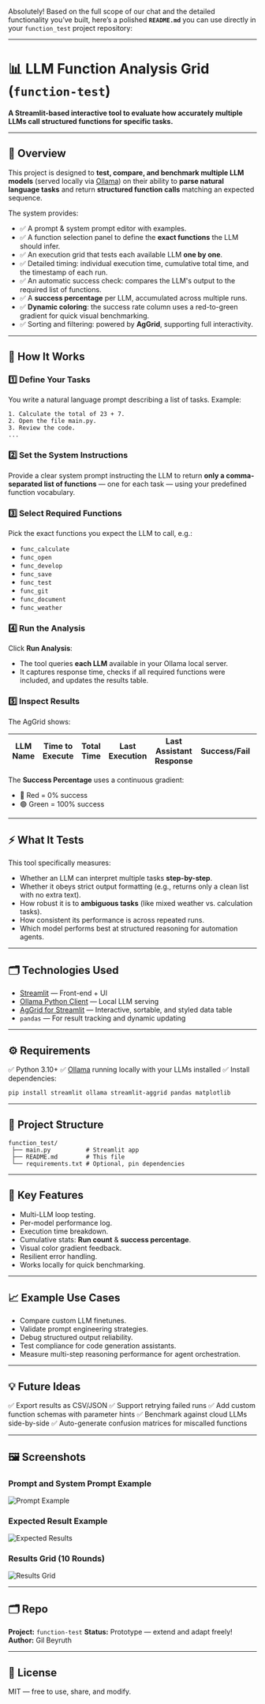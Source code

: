 Absolutely! Based on the full scope of our chat and the detailed functionality you’ve built, here’s a polished **`README.md`** you can use directly in your `function_test` project repository:

---

# 📊 LLM Function Analysis Grid (`function-test`)

**A Streamlit-based interactive tool to evaluate how accurately multiple LLMs call structured functions for specific tasks.**

---

## 🚀 Overview

This project is designed to **test, compare, and benchmark multiple LLM models** (served locally via [Ollama](https://ollama.com/)) on their ability to **parse natural language tasks** and return **structured function calls** matching an expected sequence.

The system provides:

* ✅ A prompt & system prompt editor with examples.
* ✅ A function selection panel to define the **exact functions** the LLM should infer.
* ✅ An execution grid that tests each available LLM **one by one**.
* ✅ Detailed timing: individual execution time, cumulative total time, and the timestamp of each run.
* ✅ An automatic success check: compares the LLM's output to the required list of functions.
* ✅ A **success percentage** per LLM, accumulated across multiple runs.
* ✅ **Dynamic coloring**: the success rate column uses a red-to-green gradient for quick visual benchmarking.
* ✅ Sorting and filtering: powered by **AgGrid**, supporting full interactivity.

---

## 🧩 How It Works

### 1️⃣ **Define Your Tasks**

You write a natural language prompt describing a list of tasks. Example:

```plaintext
1. Calculate the total of 23 + 7.
2. Open the file main.py.
3. Review the code.
...
```

### 2️⃣ **Set the System Instructions**

Provide a clear system prompt instructing the LLM to return **only a comma-separated list of functions** — one for each task — using your predefined function vocabulary.

### 3️⃣ **Select Required Functions**

Pick the exact functions you expect the LLM to call, e.g.:

* `func_calculate`
* `func_open`
* `func_develop`
* `func_save`
* `func_test`
* `func_git`
* `func_document`
* `func_weather`

### 4️⃣ **Run the Analysis**

Click **Run Analysis**:

* The tool queries **each LLM** available in your Ollama local server.
* It captures response time, checks if all required functions were included, and updates the results table.

### 5️⃣ **Inspect Results**

The AgGrid shows:

| LLM Name | Time to Execute | Total Time | Last Execution | Last Assistant Response | Success/Fail | Run Count | Success Percentage |
| -------- | --------------- | ---------- | -------------- | ----------------------- | ------------ | --------- | ------------------ |

The **Success Percentage** uses a continuous gradient:

* 🔴 Red = 0% success
* 🟢 Green = 100% success

---

## ⚡️ What It Tests

This tool specifically measures:

* Whether an LLM can interpret multiple tasks **step-by-step**.
* Whether it obeys strict output formatting (e.g., returns only a clean list with no extra text).
* How robust it is to **ambiguous tasks** (like mixed weather vs. calculation tasks).
* How consistent its performance is across repeated runs.
* Which model performs best at structured reasoning for automation agents.

---

## 🗂️ Technologies Used

* [Streamlit](https://streamlit.io) — Front-end + UI
* [Ollama Python Client](https://ollama.com) — Local LLM serving
* [AgGrid for Streamlit](https://pypi.org/project/streamlit-aggrid/) — Interactive, sortable, and styled data table
* `pandas` — For result tracking and dynamic updating

---

## ⚙️ Requirements

✅ Python 3.10+
✅ [Ollama](https://ollama.com) running locally with your LLMs installed
✅ Install dependencies:

```bash
pip install streamlit ollama streamlit-aggrid pandas matplotlib
```

---

## 📌 Project Structure

```
function_test/
 ├── main.py          # Streamlit app
 ├── README.md        # This file
 └── requirements.txt # Optional, pin dependencies
```

---

## 🔑 Key Features

* Multi-LLM loop testing.
* Per-model performance log.
* Execution time breakdown.
* Cumulative stats: **Run count** & **success percentage**.
* Visual color gradient feedback.
* Resilient error handling.
* Works locally for quick benchmarking.

---

## 📈 Example Use Cases

* Compare custom LLM finetunes.
* Validate prompt engineering strategies.
* Debug structured output reliability.
* Test compliance for code generation assistants.
* Measure multi-step reasoning performance for agent orchestration.

---

## 💡 Future Ideas

✅ Export results as CSV/JSON
✅ Support retrying failed runs
✅ Add custom function schemas with parameter hints
✅ Benchmark against cloud LLMs side-by-side
✅ Auto-generate confusion matrices for miscalled functions

---

## 🖼️ Screenshots

### Prompt and System Prompt Example

![Prompt Example](images/prompts.png)

### Expected Result Example

![Expected Results](images/expected_results.png)

### Results Grid (10 Rounds)

![Results Grid](images/results.png)

---

## 🗂️ Repo

**Project:** `function-test`
**Status:** Prototype — extend and adapt freely!
**Author:** Gil Beyruth

---

## 📜 License

MIT — free to use, share, and modify.

